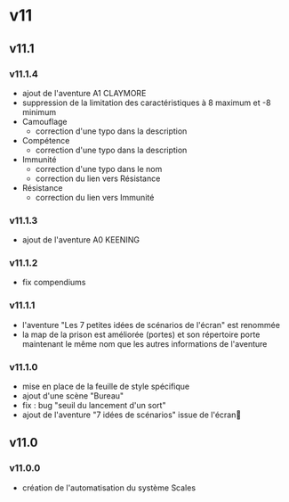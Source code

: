 # v11

## v11.1

### v11.1.4
* ajout de l'aventure A1 CLAYMORE
* suppression de la limitation des caractéristiques à 8 maximum et -8 minimum
* Camouflage 
  * correction d'une typo dans la description 
* Compétence 
  * correction d'une typo dans la description 
* Immunité
  * correction d'une typo dans le nom
  * correction du lien vers Résistance  
* Résistance
  * correction du lien vers Immunité  

### v11.1.3
* ajout de l'aventure A0 KEENING

### v11.1.2
* fix compendiums

### v11.1.1
* l'aventure "Les 7 petites idées de scénarios de l'écran" est renommée
* la map de la prison est améliorée (portes) et son répertoire porte maintenant le même nom que les autres informations de l'aventure

### v11.1.0
* mise en place de la feuille de style spécifique
* ajout d'une scène "Bureau"
* fix : bug "seuil du lancement d'un sort"
* ajout de l'aventure "7 idées de scénarios" issue de l'écran

## v11.0

### v11.0.0
* création de l'automatisation du système Scales
